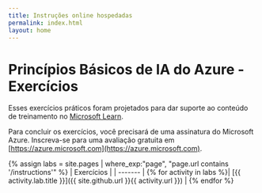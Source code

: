```yaml
---
title: Instruções online hospedadas
permalink: index.html
layout: home
---
```


# <a name="azure-ai-fundamentals-exercises"></a>Princípios Básicos de IA do Azure - Exercícios

Esses exercícios práticos foram projetados para dar suporte ao conteúdo de treinamento no [Microsoft Learn](https://docs.microsoft.com/training/).

Para concluir os exercícios, você precisará de uma assinatura do Microsoft Azure. Inscreva-se para uma avaliação gratuita em [https://azure.microsoft.com](https://azure.microsoft.com).

{% assign labs = site.pages | where_exp:"page", "page.url contains '/instructions'" %}
| Exercícios |
| ------- | 
{% for activity in labs  %}| [{{ activity.lab.title }}]({{ site.github.url }}{{ activity.url }}) |
{% endfor %}
